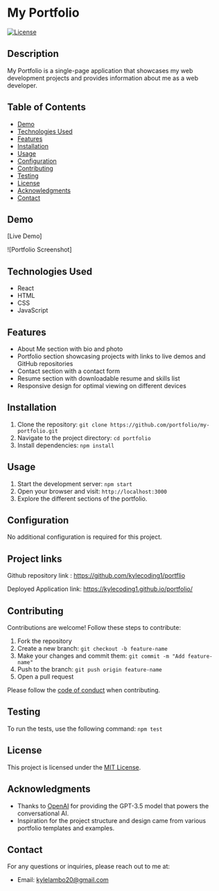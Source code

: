 # My Portfolio


[![License](https://img.shields.io/badge/license-MIT-blue.svg)](https://opensource.org/licenses/MIT)

## Description
My Portfolio is a single-page application that showcases my web development projects and provides information about me as a web developer.

## Table of Contents
- [Demo](#demo)
- [Technologies Used](#technologies-used)
- [Features](#features)
- [Installation](#installation)
- [Usage](#usage)
- [Configuration](#configuration)
- [Contributing](#contributing)
- [Testing](#testing)
- [License](#license)
- [Acknowledgments](#acknowledgments)
- [Contact](#contact)

## Demo
[Live Demo]

![Portfolio Screenshot]

## Technologies Used
- React
- HTML
- CSS
- JavaScript

## Features
- About Me section with bio and photo
- Portfolio section showcasing projects with links to live demos and GitHub repositories
- Contact section with a contact form
- Resume section with downloadable resume and skills list
- Responsive design for optimal viewing on different devices

## Installation
1. Clone the repository: `git clone https://github.com/portfolio/my-portfolio.git`
2. Navigate to the project directory: `cd portfolio`
3. Install dependencies: `npm install`

## Usage
1. Start the development server: `npm start`
2. Open your browser and visit: `http://localhost:3000`
3. Explore the different sections of the portfolio.

## Configuration
No additional configuration is required for this project.

## Project links
Github repository link : https://github.com/kylecoding1/portflio

Deployed Application link: https://kylecoding1.github.io/portfolio/

## Contributing
Contributions are welcome! Follow these steps to contribute:
1. Fork the repository
2. Create a new branch: `git checkout -b feature-name`
3. Make your changes and commit them: `git commit -m "Add feature-name"`
4. Push to the branch: `git push origin feature-name`
5. Open a pull request

Please follow the [code of conduct](CODE_OF_CONDUCT.md) when contributing.

## Testing
To run the tests, use the following command: `npm test`

## License
This project is licensed under the [MIT License](LICENSE).

## Acknowledgments
- Thanks to [OpenAI](https://openai.com) for providing the GPT-3.5 model that powers the conversational AI.
- Inspiration for the project structure and design came from various portfolio templates and examples.

## Contact
For any questions or inquiries, please reach out to me at:
- Email: kylelambo20@gmail.com

